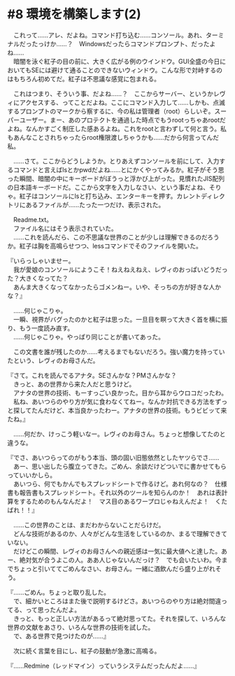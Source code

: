 # #8 環境を構築します(2)

　これって……アレ、だよね。コマンド打ち込む……コンソール。あれ、ターミナルだったっけか……？　Windowsだったらコマンドプロンプト、だったよね……  
　暗闇を泳ぐ紅子の目の前に、大きく広がる例のウインドウ。GUI全盛の今日においてもSEには避けて通ることのできないウィンドウ。こんな形で対峙するのはもちろん初めてだ。紅子は不思議な感覚に包まれる。

　これはつまり、そういう事、だよね……？　ここからサーバー、というかレヴィにアクセスする、ってことだよね。ここにコマンド入力して……しかも、点滅するプロンプトのマークから察するに、今の私は管理者（root）らしいぞ。スーパーユーザー。まー、あのプロテクトを通過した時点でもうrootっちゃあrootだよね。なんかすごく制圧した感あるよね。これをrootと言わずして何と言う。私もあんなことされちゃったらroot権限渡しちゃうかも……だから何言ってんだ私。

　……さて。ここからどうしようか。とりあえずコンソールを前にして、入力するコマンドと言えばlsとかpwdだよね……とにかくやってみるか。紅子がそう思った瞬間、暗闇の中にキーボードがぼうっと浮かび上がった。見慣れたJIS配列の日本語キーボードだ。ここから文字を入力しなさい、という事だよね、そりゃ。紅子はコンソールにlsと打ち込み、エンターキーを押す。カレントディレクトリにあるファイルが……たった一つだけ、表示された。

　Readme.txt。  
　ファイル名にはそう表示されていた。  
　……これを読んだら、この不思議な世界のことが少しは理解できるのだろうか。紅子は胸を高鳴らせつつ、lessコマンドでそのファイルを開いた。

『いらっしゃいませー。  
　我が愛娘のコンソールにようこそ！ねえねえねえ、レヴィのおっぱいどうだった？大きくなってた？  
　あんま大きくなってなかったらゴメンねー。いや、そっちの方が好きな人かな？』

　……何じゃこりゃ。  
　一瞬、視界がバグったのかと紅子は思った。一旦目を瞑って大きく首を横に振り、もう一度読み直す。  
　……何じゃこりゃ。やっぱり同じことが書いてあった。

　この文書を誰が残したのか……考えるまでもないだろう。強い魔力を持っていたという、レヴィのお母さんだ。

『さて。これを読んでるアナタ。SEさんかな？PMさんかな？  
　きっと、あの世界から来た人だと思うけど。  
　アナタの世界の技術、もーすっごい良かった。目から耳からウロコだったわ。  
　私ね、あいつらのやり方が気に食わなくてねー。なんか対抗できる方法をずっと探してたんだけど、本当良かったわー。アナタの世界の技術。もうビビッて来たね。』

　……何だか、けっこう軽いなー。レヴィのお母さん。ちょっと想像してたのと違うな。

『でさ、あいつらってのがもう本当、頭の固い旧態依然としたヤツらでさ……  
　あー、思い出したら腹立ってきた。ごめん、余談だけどついでに書かせてもらっていいかしら。  
　あいつら、何でもかんでもスプレッドシートで作るけど。あれ何なの？　仕様書も報告書もスプレッドシート。それ以外のツールを知らんのか！　あれは表計算をするためのもんなんだよ！　マス目のあるワープロじゃねえんだよ！　くたばれ！！』

　……この世界のことは、まだわからないことだらけだ。  
　どんな技術があるのか、人々がどんな生活をしているのか、まるで理解できていない。  
　だけどこの瞬間、レヴィのお母さんへの親近感は一気に最大値へと達した。あー、絶対気が合うよこの人。ああ人じゃないんだっけ？　でも会いたいわ。今までちょっと引いててごめんなさい、お母さん。一緒に酒飲んだら盛り上がれそう。

『……ごめん。ちょっと取り乱した。  
　で、細かいところはまた後で説明するけどさ。あいつらのやり方は絶対間違ってる、って思ったんだよ。  
　きっと、もっと正しい方法があるって絶対思ってた。それを探して、いろんな世界の文献をあさり、いろんな世界の技術を試した。  
　で、ある世界で見つけたのが……』

　次に続く言葉を目にし、紅子の鼓動が急激に高鳴る。

『……Redmine（レッドマイン）っていうシステムだったんだよ……』